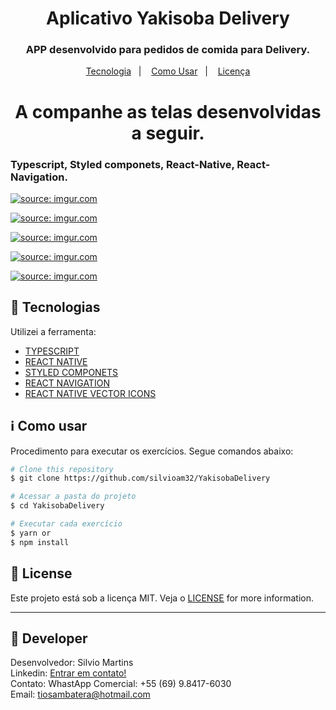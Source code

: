 <h1 align="center">
    Aplicativo Yakisoba Delivery
</h1>

<h3 align="center">
  APP desenvolvido para pedidos de comida para Delivery.
</h3>

<p align="center">
  <a href="#rocket-tecnologias">Tecnologia</a>&nbsp;&nbsp;&nbsp;|&nbsp;&nbsp;&nbsp;
  <a href="#information_source-como-usar">Como Usar</a>&nbsp;&nbsp;&nbsp;|&nbsp;&nbsp;&nbsp;
  <a href="#memo-license">Licença</a>
</p>

<h1 align="center">
    A companhe as telas desenvolvidas a seguir.
</h1>

<h3 align="left">
  Typescript, Styled componets, React-Native, React-Navigation.
</h3>
<a href="https://imgur.com/KBeNP33"><img src="https://i.imgur.com/KBeNP33.png" title="source: imgur.com" /></a>

<a href="https://imgur.com/RiaybVR"><img src="https://i.imgur.com/RiaybVR.png" title="source: imgur.com" /></a>

<a href="https://imgur.com/CjZSF2F"><img src="https://i.imgur.com/CjZSF2F.png" title="source: imgur.com" /></a>

<a href="https://imgur.com/xeMDBrM"><img src="https://i.imgur.com/xeMDBrM.png" title="source: imgur.com" /></a>

<a href="https://imgur.com/r1P8zNF"><img src="https://i.imgur.com/r1P8zNF.png" title="source: imgur.com" /></a>

## :rocket: Tecnologias

Utilizei a ferramenta:

-  [TYPESCRIPT](https://docs.microsoft.com/en-us/learn/modules/typescript-get-started/)
-  [REACT NATIVE](https://reactnative.dev/)
-  [STYLED COMPONETS](https://styled-components.com/)
-  [REACT NAVIGATION](https://reactnavigation.org/)
-  [REACT NATIVE VECTOR ICONS](https://github.com/oblador/react-native-vector-icons)

## :information_source: Como usar

Procedimento para executar os exercícios. Segue comandos abaixo:

```bash
# Clone this repository
$ git clone https://github.com/silvioam32/YakisobaDelivery

# Acessar a pasta do projeto
$ cd YakisobaDelivery

# Executar cada exercício
$ yarn or
$ npm install
```

## :memo: License
Este projeto está sob a licença MIT. Veja o [LICENSE](https://github.com/silvioam32/YakisobaDelivery/blob/master/LICENSE) for more information.

---

## :rocket: Developer

Desenvolvedor: Silvio Martins<br>
Linkedin: [Entrar em contato!](https://www.linkedin.com/in/silvio-martins-511956230/)<br>
Contato: WhastApp Comercial: +55 (69) 9.8417-6030 <br>
Email: tiosambatera@hotmail.com <br>
